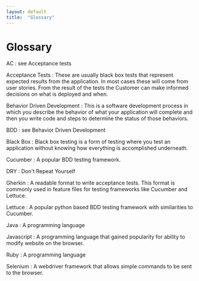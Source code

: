 ```yaml
---
layout: default
title:  "Glossary"
---
```

# Glossary

AC
: see Acceptance tests

Acceptance Tests
: These are usually black box tests that represent expected results
from the application.  In most cases these will come from user stories.  From
the result of the tests the Customer can make informed decisions on what is
deployed and when.

Behavior Driven Development
: This is a software development process in which you describe the behavior of
what your application will complete and then you write code and steps to
determine the status of those behaviors.

BDD
: see Behavior Driven Development

Black Box
: Black box testing is a form of testing where you test an application
without knowing how everything is accomplished underneath.  

Cucumber
: A popular BDD testing framework.

DRY
: Don't Repeat Yourself

Gherkin
: A readable format to write acceptance tests.  This format is commonly
used in feature files for testing frameworks like Cucumber and Lettuce.

Lettuce
: A popular python based BDD testing framework with similarities to
Cucumber.

Java
: A programming language

Javascript
: A programming language that gained popularity for ability to modify
website on the browser.

Ruby
: A programming language

Selenium
: A webdriver framework that allows simple commands to be sent to the
browser.
